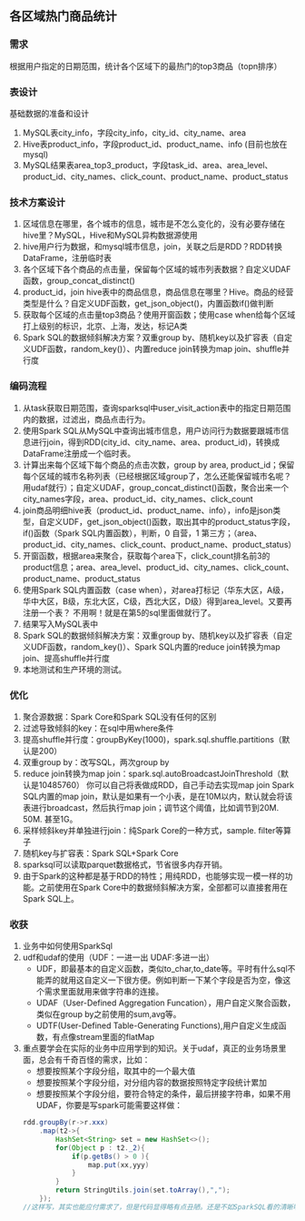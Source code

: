 ## 各区域热门商品统计

### 需求
根据用户指定的日期范围，统计各个区域下的最热门的top3商品（topn排序）

### 表设计
基础数据的准备和设计
1. MySQL表city_info，字段city_info，city_id、city_name、area
2. Hive表product_info，字段product_id、product_name、info (目前也放在mysql)
3. MySQL结果表area_top3_product，字段task_id、area、area_level、product_id、city_names、click_count、product_name、product_status

### 技术方案设计
1. 区域信息在哪里，各个城市的信息，城市是不怎么变化的，没有必要存储在hive里？MySQL，Hive和MySQL异构数据源使用
2. hive用户行为数据，和mysql城市信息，join，关联之后是RDD？RDD转换DataFrame，注册临时表
3. 各个区域下各个商品的点击量，保留每个区域的城市列表数据？自定义UDAF函数，group_concat_distinct()
4. product_id，join hive表中的商品信息，商品信息在哪里？Hive。商品的经营类型是什么？自定义UDF函数，get_json_object()，内置函数if()做判断
5. 获取每个区域的点击量top3商品？使用开窗函数；使用case when给每个区域打上级别的标识，北京、上海，发达，标记A类
6. Spark SQL的数据倾斜解决方案？双重group by、随机key以及扩容表（自定义UDF函数，random_key()）、内置reduce join转换为map join、shuffle并行度

### 编码流程
1. 从task获取日期范围，查询sparksql中user_visit_action表中的指定日期范围内的数据，过滤出，商品点击行为。
2. 使用Spark SQL从MySQL中查询出城市信息，用户访问行为数据要跟城市信息进行join，得到RDD(city_id、city_name、area、product_id)，转换成DataFrame注册成一个临时表。
3. 计算出来每个区域下每个商品的点击次数，group by area, product_id；保留每个区域的城市名称列表（已经根据区域group了，怎么还能保留城市名呢？用udaf就行）；自定义UDAF，group_concat_distinct()函数，聚合出来一个city_names字段，area、product_id、city_names、click_count
4. join商品明细hive表（product_id、product_name、info），info是json类型，自定义UDF，get_json_object()函数，取出其中的product_status字段，if()函数（Spark SQL内置函数），判断，0 自营，1 第三方；（area、product_id、city_names、click_count、product_name、product_status）
5. 开窗函数，根据area来聚合，获取每个area下，click_count排名前3的product信息；area、area_level、product_id、city_names、click_count、product_name、product_status
6. 使用Spark SQL内置函数（case when），对area打标记（华东大区，A级，华中大区，B级，东北大区，C级，西北大区，D级）得到area_level。又要再注册一个表？ 不用啊！就是在第5的sql里面做就行了。
7. 结果写入MySQL表中
8. Spark SQL的数据倾斜解决方案：双重group by、随机key以及扩容表（自定义UDF函数，random_key()）、Spark SQL内置的reduce join转换为map join、提高shuffle并行度
9. 本地测试和生产环境的测试。

### 优化
1. 聚合源数据：Spark Core和Spark SQL没有任何的区别
2. 过滤导致倾斜的key：在sql中用where条件
3. 提高shuffle并行度：groupByKey(1000)，spark.sql.shuffle.partitions（默认是200）
4. 双重group by：改写SQL，两次group by
5. reduce join转换为map join：spark.sql.autoBroadcastJoinThreshold（默认是10485760）
  你可以自己将表做成RDD，自己手动去实现map join
  Spark SQL内置的map join，默认是如果有一个小表，是在10M以内，默认就会将该表进行broadcast，然后执行map join；调节这个阈值，比如调节到20M. 50M. 甚至1G。
6. 采样倾斜key并单独进行join：纯Spark Core的一种方式，sample. filter等算子
7. 随机key与扩容表：Spark SQL+Spark Core
8. sparksql可以读取parquet数据格式，节省很多内存开销。
9. 由于Spark的这种都是基于RDD的特性；用纯RDD，也能够实现一模一样的功能。之前使用在Spark Core中的数据倾斜解决方案，全部都可以直接套用在Spark SQL上。


### 收获
1. 业务中如何使用SparkSql
2. udf和udaf的使用（UDF：一进一出  UDAF:多进一出）
    * UDF，即最基本的自定义函数，类似to_char,to_date等。平时有什么sql不能弄的就用这自定义一下很方便。例如判断一下某个字段是否为空，像这个需求里面就用来做字符串的连接。
    * UDAF（User-Defined Aggregation Funcation），用户自定义聚合函数，类似在group by之前使用的sum,avg等。
    * UDTF(User-Defined Table-Generating Functions),用户自定义生成函数，有点像stream里面的flatMap
3. 重点要学会在实际的业务中应用学到的知识。关于udaf，真正的业务场景里面，总会有千奇百怪的需求，比如：
    * 想要按照某个字段分组，取其中的一个最大值
    * 想要按照某个字段分组，对分组内容的数据按照特定字段统计累加
    * 想要按照某个字段分组，要符合特定的条件，最后拼接字符串，如果不用UDAF，你要是写spark可能需要这样做：
    ```java
    rdd.groupBy(r->r.xxx)
        .map(t2->{
            HashSet<String> set = new HashSet<>();
            for(Object p : t2._2){
                if(p.getBs() > 0 ){
                    map.put(xx,yyy)
                }
            }
            return StringUtils.join(set.toArray(),",");
        });
    //这样写，其实也能应付需求了，但是代码显得略有点丑陋。还是不如SparkSQL看的清晰明了...
    ```


